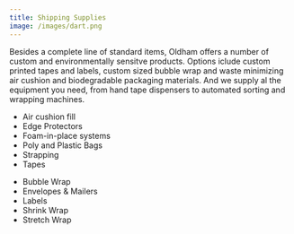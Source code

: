 ```yaml
---
title: Shipping Supplies
image: /images/dart.png
---
```

Besides a complete line of standard items, Oldham offers a number of custom and environmentally sensitve products. Options iclude custom printed tapes and labels, custom sized bubble wrap and waste minimizing air cushion and biodegradable packaging materials. And we supply al the equipment you need, from hand tape dispensers to automated sorting and wrapping machines.

<ul>
  <li>Air cushion fill</li>
  <li>Edge Protectors</li>
  <li>Foam-in-place systems</li>
  <li>Poly and Plastic Bags</li>
  <li>Strapping</li>
  <li>Tapes</li>
</ul>

<ul>
  <li>Bubble Wrap</li>
  <li>Envelopes & Mailers</li>
  <li>Labels</li>
  <li>Shrink Wrap</li>
  <li>Stretch Wrap</li>
</ul>
